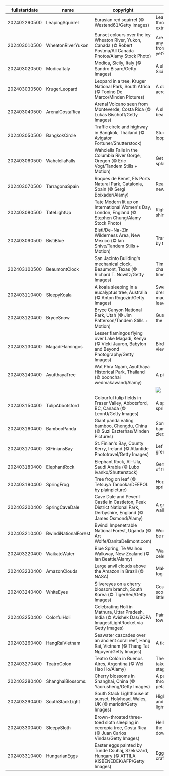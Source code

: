 |fullstartdate|name|copyright|title|image|
|--|--|--|--|--|
202402290500|LeapingSquirrel|Eurasian red squirrel (© Westend61/Getty Images)|Leaping through an extra day|![](/en-CA/2024/03/202402290500LeapingSquirrel.jpg)|
202403010500|WheatonRiverYukon|Sunset colours over the icy Wheaton River, Yukon, Canada (© Robert Postma/All Canada Photos/Alamy Stock Photo)|Are there any visits from Aurora yet?|![](/en-CA/2024/03/202403010500WheatonRiverYukon.jpg)|
202403020500|ModicaItaly|Modica, Sicily, Italy (© Sandro Bisaro/Getty Images)|A slice of Sicily|![](/en-CA/2024/03/202403020500ModicaItaly.jpg)|
202403030500|KrugerLeopard|Leopard in a tree, Kruger National Park, South Africa (© Tonino De Marco/Minden Pictures)|A dappled acrobat|![](/en-CA/2024/03/202403030500KrugerLeopard.jpg)|
202403040500|ArenalCostaRica|Arenal Volcano seen from Monteverde, Costa Rica (© Lukas Bischoff/Getty Images)|A sleeping beauty|![](/en-CA/2024/03/202403040500ArenalCostaRica.jpg)|
202403050500|BangkokCircle|Traffic circle and highway in Bangkok, Thailand (© Avigator Fortuner/Shutterstock)|Stuck in a loop?|![](/en-CA/2024/03/202403050500BangkokCircle.jpg)|
202403060500|WahclellaFalls|Wahclella Falls in the Columbia River Gorge, Oregon (© Eric Vogt/Tandem Stills + Motion)|Get your splash on|![](/en-CA/2024/03/202403060500WahclellaFalls.jpg)|
202403070500|TarragonaSpain|Roques de Benet, Els Ports Natural Park, Catalonia, Spain (© Sergi Boixader/Alamy)|Reaching new heights|![](/en-CA/2024/03/202403070500TarragonaSpain.jpg)|
202403080500|TateLightUp|Tate Modern lit up on International Women's Day, London, England (© Stephen Chung/Alamy Stock Photo)|Right to shine|![](/en-CA/2024/03/202403080500TateLightUp.jpg)|
202403090500|BistiBlue|Bisti/De-Na-Zin Wilderness Area, New Mexico (© Ian Shive/Tandem Stills + Motion)|Transformed by time|![](/en-CA/2024/03/202403090500BistiBlue.jpg)|
202403100500|BeaumontClock|San Jacinto Building's mechanical clock, Beaumont, Texas (© Richard T. Nowitz/Getty Images)|Time to change the time|![](/en-CA/2024/03/202403100500BeaumontClock.jpg)|
202403110400|SleepyKoala|A koala sleeping in a eucalyptus tree, Australia (© Anton Rogozin/Getty Images)|Sweet dreams are made of leaves|![](/en-CA/2024/03/202403110400SleepyKoala.jpg)|
202403120400|BryceSnow|Bryce Canyon National Park, Utah (© Jim Patterson/Tandem Stills + Motion)|Guardians of the canyon|![](/en-CA/2024/03/202403120400BryceSnow.jpg)|
202403130400|MagadiFlamingos|Lesser flamingos flying over Lake Magadi, Kenya (© Vicki Jauron, Babylon and Beyond Photography/Getty Images)|Bird's-eye view|![](/en-CA/2024/03/202403130400MagadiFlamingos.jpg)|
202403140400|AyutthayaTree|Wat Phra Ngam, Ayutthaya Historical Park, Thailand (© boonchai wedmakawand/Alamy)|A piece of pi|![](/en-CA/2024/03/202403140400AyutthayaTree.jpg)|
||||![](/en-CA/2024/03/.jpg)|
202403150400|TulipAbbotsford|Colourful tulip fields in Fraser Valley, Abbotsford, BC, Canada (© LeonU/Getty Images)|A splash of spring|![](/en-CA/2024/03/202403150400TulipAbbotsford.jpg)|
202403160400|BambooPanda|Giant panda eating bamboo, Chengdu, China (© Suzi Eszterhas/Minden Pictures)|Somewhat bamboo-zled|![](/en-CA/2024/03/202403160400BambooPanda.jpg)|
202403170400|StFiniansBay|St. Finian's Bay, County Kerry, Ireland (© Atlantide Phototravel/Getty Images)|Let's wear green today!|![](/en-CA/2024/03/202403170400StFiniansBay.jpg)|
202403180400|ElephantRock|Elephant Rock, Al-Ula, Saudi Arabia (© Lubo Ivanko/Shutterstock)|Gentle giant of the dunes|![](/en-CA/2024/03/202403180400ElephantRock.jpg)|
202403190400|SpringFrog|Tree frog on leaf (© Tetsuya Tanooka/DEEPOL by plainpicture)|Hop into spring!|![](/en-CA/2024/03/202403190400SpringFrog.jpg)|
202403200400|SpringCaveDale|Cave Dale and Peveril Castle in Castleton, Peak District National Park, Derbyshire, England (© James Osmond/Alamy)|A gorge-ous walk|![](/en-CA/2024/03/202403200400SpringCaveDale.jpg)|
202403210400|BwindiNationalForest|Bwindi Impenetrable National Forest, Uganda (© Art Wolfe/DanitaDelimont.com)|Woodn't it be nice|![](/en-CA/2024/03/202403210400BwindiNationalForest.jpg)|
202403220400|WaikatoWater|Blue Spring, Te Waihou Walkway, New Zealand (© Ian Beattie/Alamy)|'Water' we celebrating?|![](/en-CA/2024/03/202403220400WaikatoWater.jpg)|
202403230400|AmazonClouds|Large anvil clouds above the Amazon in Brazil (© NASA)|Making a fog-cast|![](/en-CA/2024/03/202403230400AmazonClouds.jpg)|
202403240400|WhiteEyes|Silvereyes on a cherry blossom branch, South Korea (© TigerSeo/Getty Images)|Could you scoot over a little, please?|![](/en-CA/2024/03/202403240400WhiteEyes.jpg)|
202403250400|ColorfulHoli|Celebrating Holi in Mathura, Uttar Pradesh, India (© Avishek Das/SOPA Images/LightRocket via Getty Images)|Painting the town|![](/en-CA/2024/03/202403250400ColorfulHoli.jpg)|
202403260400|HangRaiVietnam|Seawater cascades over an ancient coral reef, Hang Rai, Vietnam (© Thang Tat Nguyen/Getty Images)|A tidal tango|![](/en-CA/2024/03/202403260400HangRaiVietnam.jpg)|
202403270400|TeatroColon|Teatro Colón in Buenos Aires, Argentina (© Wei Hao Ho/Alamy)|Theatre takes centre stage|![](/en-CA/2024/03/202403270400TeatroColon.jpg)|
202403280400|ShanghaiBlossoms|Cherry blossoms in Shanghai, China (© Yaorusheng/Getty Images)|A path through the petals|![](/en-CA/2024/03/202403280400ShanghaiBlossoms.jpg)|
202403290400|SouthStackLight|South Stack Lighthouse at sunset, Holyhead, Wales, UK (© mariotlr/Getty Images)|High tides and bright lights|![](/en-CA/2024/03/202403290400SouthStackLight.jpg)|
202403300400|SleepySloth|Brown-throated three-toed sloth sleeping in cecropia tree, Costa Rica (© Juan Carlos Vindas/Getty Images)|Hello from the upside-down!|![](/en-CA/2024/03/202403300400SleepySloth.jpg)|
202403310400|HungarianEggs|Easter eggs painted by Tünde Csuhaj, Szekszárd, Hungary (© ATTILA KISBENEDEK/AFP/Getty Images)|Egg-cellent craftmanship|![](/en-CA/2024/03/202403310400HungarianEggs.jpg)|
